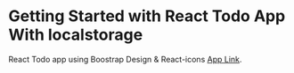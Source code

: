 # Getting Started with React Todo App With localstorage

React Todo app using Boostrap Design & React-icons [App Link](https://todo-static-js.netlify.app/).
